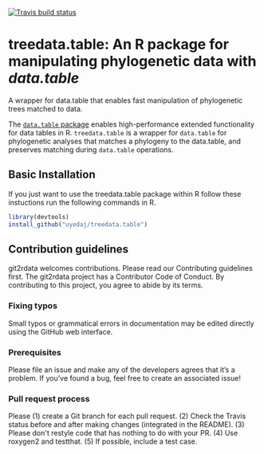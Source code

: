<!-- badges: start -->
  [![Travis build status](https://travis-ci.org/uyedaj/treedata.table.svg?branch=master)](https://travis-ci.org/uyedaj/treedata.table)
  <!-- badges: end -->

# treedata.table: An R package for manipulating phylogenetic data with _data.table_
A wrapper for data.table that enables fast manipulation of  phylogenetic trees matched to data.

The [`data.table` package](https://github.com/Rdatatable/data.table) enables high-performance extended functionality for 
data tables in R. `treedata.table` is a wrapper for `data.table` for phylogenetic analyses that matches a phylogeny to the 
data.table, and preserves matching during `data.table` operations.

## Basic Installation

If you just want to use the treedata.table package within R follow these instuctions run the following commands in R. 

```r
library(devtools)
install_github("uyedaj/treedata.table")
```

## Contribution guidelines 

git2rdata welcomes contributions. Please read our Contributing guidelines first. The git2rdata project has a Contributor Code of Conduct. By contributing to this project, you agree to abide by its terms.


### Fixing typos

Small typos or grammatical errors in documentation may be edited directly using the GitHub web interface.

### Prerequisites

Please file an issue and make any of the developers agrees that it’s a problem. If you’ve found a bug, feel free to create an associated issue!


### Pull request process

Please (1) create a Git branch for each pull request. (2) Check the Travis status before and after making changes (integrated in the README). (3) Please don't restyle code that has nothing to do with your PR. (4) Use roxygen2 and testthat. (5) If possible, include a test case. 
